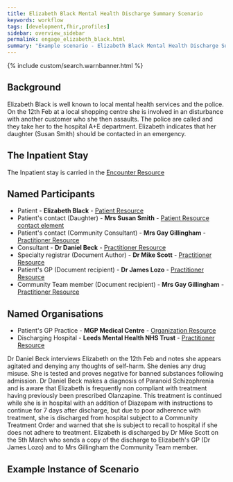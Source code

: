 ```yaml
---
title: Elizabeth Black Mental Health Discharge Summary Scenario
keywords: workflow
tags: [development,fhir,profiles]
sidebar: overview_sidebar
permalink: engage_elizabeth_black.html
summary: "Example scenario - Elizabeth Black Mental Health Discharge Summary"
---
```


{% include custom/search.warnbanner.html %}

## Background ##

Elizabeth Black is well known to local mental health services and the police. On the 12th Feb at a local shopping centre she is involved in an disturbance with another customer who she then assaults. The police are called and they take her to the hospital A+E department. Elizabeth indicates that her daughter (Susan Smith) should be contacted in an emergency. 

## The Inpatient Stay ##

The Inpatient stay is carried in the [Encounter Resource](https://fhir.nhs.uk/STU3/StructureDefinition/CareConnect-ITK-Encounter-1)

## Named Participants ##

- Patient - **Elizabeth Black** - [Patient Resource](https://fhir.hl7.org.uk/STU3/StructureDefinition/CareConnect-Patient-1)
- Patient's contact (Daughter) - **Mrs Susan Smith** -  [Patient Resource contact element](https://fhir.hl7.org.uk/STU3/StructureDefinition/CareConnect-Patient-1)
- Patient's contact (Community Consultant) - **Mrs Gay Gillingham** - [Practitioner Resource](https://fhir.hl7.org.uk/STU3/StructureDefinition/CareConnect-Practitioner-1)
- Consultant - **Dr Daniel Beck** - [Practitioner Resource](https://fhir.hl7.org.uk/STU3/StructureDefinition/CareConnect-Practitioner-1)
- Specialty registrar (Document Author) - **Dr Mike Scott** - [Practitioner Resource](https://fhir.hl7.org.uk/STU3/StructureDefinition/CareConnect-Practitioner-1)
- Patient's GP (Document recipient) - **Dr James Lozo** - [Practitioner Resource](https://fhir.hl7.org.uk/STU3/StructureDefinition/CareConnect-Practitioner-1)
- Community Team member (Document recipient) - **Mrs Gay Gillingham** - [Practitioner Resource](https://fhir.hl7.org.uk/STU3/StructureDefinition/CareConnect-Practitioner-1)

## Named Organisations ##

- Patient's GP Practice - **MGP Medical Centre** - [Organization Resource](https://fhir.hl7.org.uk/STU3/StructureDefinition/CareConnect-Organization-1)
- Discharging Hospital - **Leeds Mental Health NHS Trust** - [Practitioner Resource](https://fhir.hl7.org.uk/STU3/StructureDefinition/CareConnect-Practitioner-1)

Dr Daniel Beck interviews Elizabeth on the 12th Feb and notes she appears agitated and denying any thoughts of self-harm. She denies any drug misuse. She is tested and proves negative for banned substances following admission. Dr Daniel Beck makes a diagnosis of Paranoid Schizophrenia and is aware that Elizabeth is frequently non compliant with treatment having previously been prescribed Olanzapine. This treatment is continued while she is in hospital with an addition of Diazepam with instructions to continue for 7 days after discharge, but due to poor adherence with treatment, she is discharged from hospital subject to a Community Treatment Order and warned that she is subject to recall to hospital if she does not adhere to treatment.
Elizabeth is discharged by Dr Mike Scott on the 5th March who sends a copy of the discharge to Elizabeth's GP (Dr James Lozo) and to Mrs Gillingham the Community Team member.

## Example Instance of Scenario ##

<script src="https://gist.github.com/IOPS-DEV/12fe5deaca548bbcb5f0d8db00f08989.js"></script>

